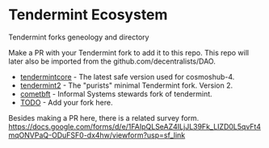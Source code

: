 # Tendermint Ecosystem
Tendermint forks geneology and directory

Make a PR with your Tendermint fork to add it to this repo.
This repo will later also be imported from the github.com/decentralists/DAO.

* [tendermintcore](https://github.com/tendermint/tendermint) - The latest safe version used for cosmoshub-4.
* [tendermint2](https://github.com/tendermint/tendermint2) - The "purists" minimal Tendermint fork. Version 2. 
* [cometbft](http://github.com/cometbft/cometbft) - Informal Systems stewards fork of tendermint.
* [TODO](github.com) - Add your fork here.

Besides making a PR here, there is a related survey form.
https://docs.google.com/forms/d/e/1FAIpQLSeAZ4ILjJL39Fk_LIZD0L5qvFt4mqONVPaQ-ODuFSF0-dx4hw/viewform?usp=sf_link
